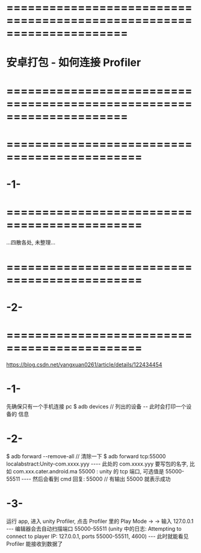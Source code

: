 # ===================================================================== #
#                安卓打包 - 如何连接 Profiler
# ===================================================================== #



# ============================================= #
#                 -1-  
# ============================================= #

...四散各处, 未整理...




# ============================================= #
#                 -2-  
# ============================================= #

https://blog.csdn.net/yangxuan0261/article/details/122434454

# -1-
先确保只有一个手机连接 pc
$ adb devices // 列出的设备
    --
    此时会打印一个设备的 信息

# -2-
$ adb forward --remove-all // 清除一下
$ adb forward tcp:55000 localabstract:Unity-com.xxxx.yyy
    ----
    此处的 com.xxxx.yyy 要写包的名字, 比如 com.xxx.cater.android.ma
    55000 : unity 的 tcp 端口, 可选值是 55000-55511
    ----
    然后会看到 cmd 回复: 55000 // 有输出 55000 就表示成功

# -3-
运行 app,
进入 unity Profiler,  点击 Profiler 里的 Play Mode -> <Enter IP> -> 输入 127.0.0.1
    ---
    编辑器会去自动扫描端口 55000-55511 
    (unity 中的日志: Attempting to connect to player IP: 127.0.0.1, ports 55000-55511, 4600)
    ---
    此时就能看见 Profiler 能接收到数据了



















